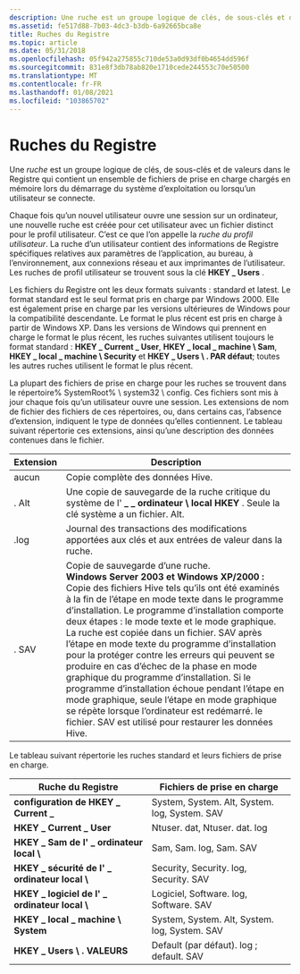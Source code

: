 ```yaml
---
description: Une ruche est un groupe logique de clés, de sous-clés et de valeurs dans le Registre qui contient un ensemble de fichiers de prise en charge contenant des sauvegardes de ses données.
ms.assetid: fe517d88-7b03-4dc3-b3db-6a92665bca8e
title: Ruches du Registre
ms.topic: article
ms.date: 05/31/2018
ms.openlocfilehash: 05f942a275855c710de53a0d93df0b4654dd596f
ms.sourcegitcommit: 831e8f3db78ab820e1710cede244553c70e50500
ms.translationtype: MT
ms.contentlocale: fr-FR
ms.lasthandoff: 01/08/2021
ms.locfileid: "103865702"
---
```

# <a name="registry-hives"></a>Ruches du Registre

Une *ruche* est un groupe logique de clés, de sous-clés et de valeurs dans le Registre qui contient un ensemble de fichiers de prise en charge chargés en mémoire lors du démarrage du système d’exploitation ou lorsqu’un utilisateur se connecte.

Chaque fois qu’un nouvel utilisateur ouvre une session sur un ordinateur, une nouvelle ruche est créée pour cet utilisateur avec un fichier distinct pour le profil utilisateur. C’est ce que l’on appelle la *ruche du profil utilisateur*. La ruche d’un utilisateur contient des informations de Registre spécifiques relatives aux paramètres de l’application, au bureau, à l’environnement, aux connexions réseau et aux imprimantes de l’utilisateur. Les ruches de profil utilisateur se trouvent sous la clé **HKEY \_ Users** .

Les fichiers du Registre ont les deux formats suivants : standard et latest. Le format standard est le seul format pris en charge par Windows 2000. Elle est également prise en charge par les versions ultérieures de Windows pour la compatibilité descendante. Le format le plus récent est pris en charge à partir de Windows XP. Dans les versions de Windows qui prennent en charge le format le plus récent, les ruches suivantes utilisent toujours le format standard : **HKEY \_ Current \_ User**, **HKEY \_ local \_ machine \\ Sam**, **HKEY \_ local \_ machine \\ Security** et **HKEY \_ Users \\ . PAR défaut**; toutes les autres ruches utilisent le format le plus récent.

La plupart des fichiers de prise en charge pour les ruches se trouvent dans le répertoire% SystemRoot% \\ system32 \\ config. Ces fichiers sont mis à jour chaque fois qu’un utilisateur ouvre une session. Les extensions de nom de fichier des fichiers de ces répertoires, ou, dans certains cas, l’absence d’extension, indiquent le type de données qu’elles contiennent. Le tableau suivant répertorie ces extensions, ainsi qu’une description des données contenues dans le fichier.



| Extension       | Description                                                                                                                                                                                                                                                                                                                                                                                                                                                                                                                                                           |
|-----------------|-----------------------------------------------------------------------------------------------------------------------------------------------------------------------------------------------------------------------------------------------------------------------------------------------------------------------------------------------------------------------------------------------------------------------------------------------------------------------------------------------------------------------------------------------------------------------|
| aucun<br/> | Copie complète des données Hive.<br/>                                                                                                                                                                                                                                                                                                                                                                                                                                                                                                                          |
| . Alt<br/> | Une copie de sauvegarde de la ruche critique du système de l' **\_ \_ ordinateur \\ local HKEY** . Seule la clé système a un fichier. Alt.<br/>                                                                                                                                                                                                                                                                                                                                                                                                                                                 |
| .log<br/> | Journal des transactions des modifications apportées aux clés et aux entrées de valeur dans la ruche.<br/>                                                                                                                                                                                                                                                                                                                                                                                                                                                                                    |
| . SAV<br/> | Copie de sauvegarde d’une ruche.<br/> **Windows Server 2003 et Windows XP/2000 :** Copie des fichiers Hive tels qu’ils ont été examinés à la fin de l’étape en mode texte dans le programme d’installation. Le programme d’installation comporte deux étapes : le mode texte et le mode graphique. La ruche est copiée dans un fichier. SAV après l’étape en mode texte du programme d’installation pour la protéger contre les erreurs qui peuvent se produire en cas d’échec de la phase en mode graphique du programme d’installation. Si le programme d’installation échoue pendant l’étape en mode graphique, seule l’étape en mode graphique se répète lorsque l’ordinateur est redémarré. le fichier. SAV est utilisé pour restaurer les données Hive.<br/> |



 

Le tableau suivant répertorie les ruches standard et leurs fichiers de prise en charge.



| Ruche du Registre                      | Fichiers de prise en charge                           |
|------------------------------------|--------------------------------------------|
| **configuration de HKEY \_ Current \_**          | System, System. Alt, System. log, System. SAV |
| **HKEY \_ Current \_ User**            | Ntuser. dat, Ntuser. dat. log                 |
| **HKEY \_ Sam de l' \_ ordinateur local \\**      | Sam, Sam. log, Sam. SAV                      |
| **HKEY \_ sécurité de l' \_ ordinateur local \\** | Security, Security. log, Security. SAV       |
| **HKEY \_ logiciel de l' \_ ordinateur local \\** | Logiciel, Software. log, Software. SAV       |
| **HKEY \_ local \_ machine \\ System**   | System, System. Alt, System. log, System. SAV |
| **HKEY \_ Users \\ . VALEURS**          | Default (par défaut). log ; default. SAV          |



 

 

 




